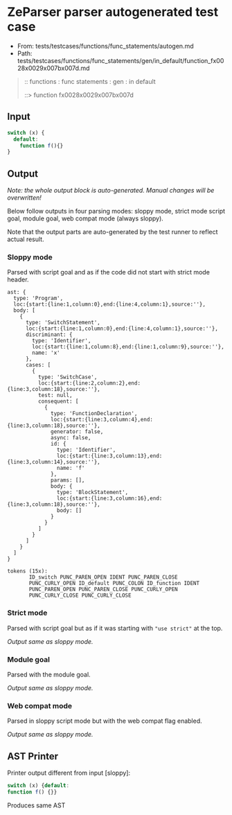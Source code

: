 # ZeParser parser autogenerated test case

- From: tests/testcases/functions/func_statements/autogen.md
- Path: tests/testcases/functions/func_statements/gen/in_default/function_fx0028x0029x007bx007d.md

> :: functions : func statements : gen : in default
>
> ::> function fx0028x0029x007bx007d

## Input


`````js
switch (x) {
  default:
    function f(){}
}
`````

## Output

_Note: the whole output block is auto-generated. Manual changes will be overwritten!_

Below follow outputs in four parsing modes: sloppy mode, strict mode script goal, module goal, web compat mode (always sloppy).

Note that the output parts are auto-generated by the test runner to reflect actual result.

### Sloppy mode

Parsed with script goal and as if the code did not start with strict mode header.

`````
ast: {
  type: 'Program',
  loc:{start:{line:1,column:0},end:{line:4,column:1},source:''},
  body: [
    {
      type: 'SwitchStatement',
      loc:{start:{line:1,column:0},end:{line:4,column:1},source:''},
      discriminant: {
        type: 'Identifier',
        loc:{start:{line:1,column:8},end:{line:1,column:9},source:''},
        name: 'x'
      },
      cases: [
        {
          type: 'SwitchCase',
          loc:{start:{line:2,column:2},end:{line:3,column:18},source:''},
          test: null,
          consequent: [
            {
              type: 'FunctionDeclaration',
              loc:{start:{line:3,column:4},end:{line:3,column:18},source:''},
              generator: false,
              async: false,
              id: {
                type: 'Identifier',
                loc:{start:{line:3,column:13},end:{line:3,column:14},source:''},
                name: 'f'
              },
              params: [],
              body: {
                type: 'BlockStatement',
                loc:{start:{line:3,column:16},end:{line:3,column:18},source:''},
                body: []
              }
            }
          ]
        }
      ]
    }
  ]
}

tokens (15x):
       ID_switch PUNC_PAREN_OPEN IDENT PUNC_PAREN_CLOSE
       PUNC_CURLY_OPEN ID_default PUNC_COLON ID_function IDENT
       PUNC_PAREN_OPEN PUNC_PAREN_CLOSE PUNC_CURLY_OPEN
       PUNC_CURLY_CLOSE PUNC_CURLY_CLOSE
`````

### Strict mode

Parsed with script goal but as if it was starting with `"use strict"` at the top.

_Output same as sloppy mode._

### Module goal

Parsed with the module goal.

_Output same as sloppy mode._

### Web compat mode

Parsed in sloppy script mode but with the web compat flag enabled.

_Output same as sloppy mode._

## AST Printer

Printer output different from input [sloppy]:

````js
switch (x) {default:
function f() {}}
````

Produces same AST
